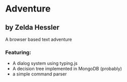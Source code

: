 # Adventure
## by Zelda Hessler
A browser based text adventure

### Featuring:
  * A dialog system using typing.js
  * A decision tree implemented in MongoDB (probably)
  * a simple command parser
